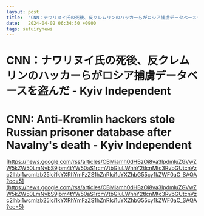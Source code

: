 ```yaml
---
layout: post
title:  "CNN：ナワリヌイ氏の死後、反クレムリンのハッカーらがロシア捕虜データベースを盗んだ - Kyiv Independent"
date:   2024-04-02 06:34:50 +0900
tags: setuirynews 
---
```


# CNN：ナワリヌイ氏の死後、反クレムリンのハッカーらがロシア捕虜データベースを盗んだ - Kyiv Independent



# CNN: Anti-Kremlin hackers stole Russian prisoner database after Navalny's death - Kyiv Independent

[https://news.google.com/rss/articles/CBMiamh0dHBzOi8va3lpdmluZGVwZW5kZW50LmNvbS9jbm4tYW50aS1rcmVtbGluLWhhY2tlcnMtc3RvbGUtcnVzc2lhbi1wcmlzb25lci1kYXRhYmFzZS1hZnRlci1uYXZhbG55cy1kZWF0aC_SAQA?oc=5](https://news.google.com/rss/articles/CBMiamh0dHBzOi8va3lpdmluZGVwZW5kZW50LmNvbS9jbm4tYW50aS1rcmVtbGluLWhhY2tlcnMtc3RvbGUtcnVzc2lhbi1wcmlzb25lci1kYXRhYmFzZS1hZnRlci1uYXZhbG55cy1kZWF0aC_SAQA?oc=5)

